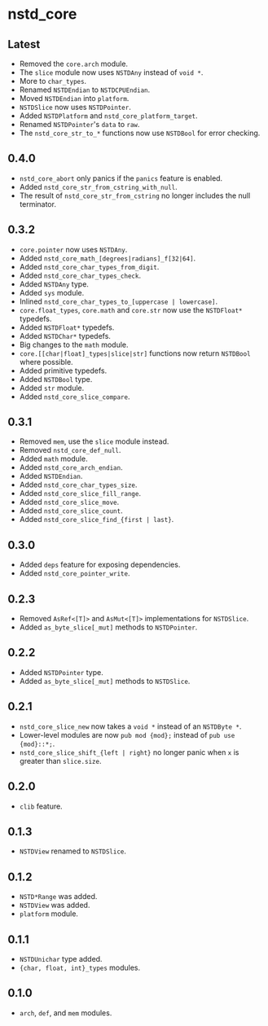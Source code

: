 # nstd_core
## Latest
- Removed the `core.arch` module.
- The `slice` module now uses `NSTDAny` instead of `void *`.
- More to `char_types`.
- Renamed `NSTDEndian` to `NSTDCPUEndian`.
- Moved `NSTDEndian` into `platform`.
- `NSTDSlice` now uses `NSTDPointer`.
- Added `NSTDPlatform` and `nstd_core_platform_target`.
- Renamed `NSTDPointer`'s `data` to `raw`.
- The `nstd_core_str_to_*` functions now use `NSTDBool` for error checking.
## 0.4.0
- `nstd_core_abort` only panics if the `panics` feature is enabled.
- Added `nstd_core_str_from_cstring_with_null`.
- The result of `nstd_core_str_from_cstring` no longer includes the null terminator.
## 0.3.2
- `core.pointer` now uses `NSTDAny`.
- Added `nstd_core_math_[degrees|radians]_f[32|64]`.
- Added `nstd_core_char_types_from_digit`.
- Added `nstd_core_char_types_check`.
- Added `NSTDAny` type.
- Added `sys` module.
- Inlined `nstd_core_char_types_to_[uppercase | lowercase]`.
- `core.float_types`, `core.math` and `core.str` now use the `NSTDFloat*` typedefs.
- Added `NSTDFloat*` typedefs.
- Added `NSTDChar*` typedefs.
- Big changes to the `math` module.
- `core.[[char|float]_types|slice|str]` functions now return `NSTDBool` where possible.
- Added primitive typedefs.
- Added `NSTDBool` type.
- Added `str` module.
- Added `nstd_core_slice_compare`.
## 0.3.1
- Removed `mem`, use the `slice` module instead.
- Removed `nstd_core_def_null`.
- Added `math` module.
- Added `nstd_core_arch_endian`.
- Added `NSTDEndian`.
- Added `nstd_core_char_types_size`.
- Added `nstd_core_slice_fill_range`.
- Added `nstd_core_slice_move`.
- Added `nstd_core_slice_count`.
- Added `nstd_core_slice_find_{first | last}`.
## 0.3.0
- Added `deps` feature for exposing dependencies.
- Added `nstd_core_pointer_write`.
## 0.2.3
- Removed `AsRef<[T]>` and `AsMut<[T]>` implementations for `NSTDSlice`.
- Added `as_byte_slice[_mut]` methods to `NSTDPointer`.
## 0.2.2
- Added `NSTDPointer` type.
- Added `as_byte_slice[_mut]` methods to `NSTDSlice`.
## 0.2.1
- `nstd_core_slice_new` now takes a `void *` instead of an `NSTDByte *`.
- Lower-level modules are now `pub mod {mod};` instead of `pub use {mod}::*;`.
- `nstd_core_slice_shift_{left | right}` no longer panic when `x` is greater than `slice.size`.
## 0.2.0
- `clib` feature.
## 0.1.3
- `NSTDView` renamed to `NSTDSlice`.
## 0.1.2
- `NSTD*Range` was added.
- `NSTDView` was added.
- `platform` module.
## 0.1.1
- `NSTDUnichar` type added.
- `{char, float, int}_types` modules.
## 0.1.0
- `arch`, `def`, and `mem` modules.
